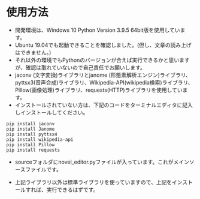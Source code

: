 # 使用方法

- 開発環境は、Windows 10 Python Version 3.9.5 64bit版を使用しています。
- Ubuntu 19.04でも起動できることを確認しました。(但し、文章の読み上げはできません。)
- それ以外の環境でもPythonのバージョンが合えば実行できるかと思いますが、確認は取れていないので自己責任でお願いします。
- jaconv (文字変換)ライブラリとjanome (形態素解析エンジン)ライブラリ、pyttsx3(音声合成)ライブラリ、Wikipedia-API(wikipedia検索)ライブラリ、Pillow(画像処理)ライブラリ、requests(HTTP)ライブラリを使用しています。
- インストールされていない方は、下記のコードをターミナルエディタに記入しインストールしてください。
```
pip install jaconv
pip install Janome
pip install pyttsx4
pip install wikipedia-api
pip install Pillow
pip install requests
```

- sourceフォルダにnovel_editor.pyファイルが入っています。これがメインソースファイルです。

- 上記ライブラリ以外は標準ライブラリを使っていますので、上記をインストールすれば、実行できるはずです。